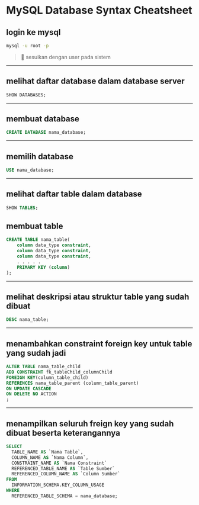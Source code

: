 # MySQL Database Syntax Cheatsheet


## login ke mysql
```sh
mysql -u root -p
```
> :memo: sesuikan dengan user pada sistem
---

## melihat daftar database dalam database server
```sql
SHOW DATABASES;
```
---
## membuat database
```sql
CREATE DATABASE nama_database;
```
---
## memilih database
```sql
USE nama_database;
```
---
## melihat daftar table dalam database
```sql
SHOW TABLES;
```
## membuat table
```sql
CREATE TABLE nama_table(
    column data_type constraint,
    column data_type constraint,
    column data_type constraint,
    . . . . . 
    PRIMARY KEY (column)   
);
```
---
## melihat deskripsi atau struktur table yang sudah dibuat
```sql
DESC nama_table;
```
---
## menambahkan constraint foreign key untuk table yang sudah jadi
```sql
ALTER TABLE nama_table_child
ADD CONSTRAINT fk_tableChild_columnChild
FOREIGN KEY(column_table_child)
REFERENCES nama_table_parent (column_table_parent)
ON UPDATE CASCADE
ON DELETE NO ACTION
;
```
---
## menampilkan seluruh freign key yang sudah dibuat beserta keterangannya
```sql
SELECT 
  TABLE_NAME AS `Nama Table`,
  COLUMN_NAME AS `Nama Column`,
  CONSTRAINT_NAME AS `Nama Constraint`
  REFERENCED_TABLE_NAME AS `Table Sumber`
  REFERENCED_COLUMN_NAME AS `Column Sumber`
FROM
  INFORMATION_SCHEMA.KEY_COLUMN_USAGE
WHERE
  REFERENCED_TABLE_SCHEMA = nama_database;
```
